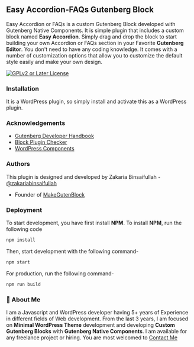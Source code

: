 ## Easy Accordion-FAQs Gutenberg Block

Easy Accordion or FAQs is a custom Gutenberg Block developed with Gutenberg Native Components. It is simple
plugin that includes a custom block named **Easy Accordion**. Simply drag and drop the block to start building your
own Accordion or FAQs section in your Favorite **Gutenberg Editor**. You don't need to have any coding knowledge. It
comes with a number of customization options that allow you to customize the default style easily and make your own design.

[![GPLv2 or Later License](https://img.shields.io/badge/License-GPL%20v3-yellow.svg)](https://opensource.org/licenses/)

### Installation

It is a WordPress plugin, so simply install and activate this as a WordPress plugin.

### Acknowledgements

-   [Gutenberg Developer Handbook](https://developer.wordpress.org/block-editor/)
-   [Block Plugin Checker](https://wordpress.org/plugins/developers/block-plugin-validator/)
-   [WordPress Components](https://wordpress.github.io/gutenberg/)

### Authors

This plugin is designed and developed by Zakaria Binsaifullah - [@zakariabinsaifullah](https://www.github.com/zakariabinsaifullah)

-   Founder of [MakeGutenBlock](https://makegutenblock.com)

### Deployment

To start development, you have first install **NPM**. To install **NPM**, run the following code

```bash
npm install
```

Then, start development with the following command-

```bash
npm start
```

For production, run the following command-

```bash
npm run build
```

### 🚀 About Me

I am a Javascript and WordPress developer having 5+ years of Experience in different fields of Web development. From
the last 3 years, I am focused on **Minimal WordPress Theme** development and developing **Custom Gutenberg Blocks** with **Gutenberg Native Components**.
I am available for any freelance project or hiring. You are most welcomed to [Contact Me](https://makegutenblock.com)
